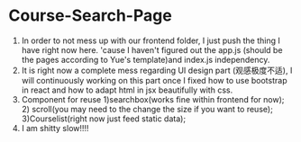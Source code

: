 # Course-Search-Page

1. In order to not mess up with our frontend folder, I just push the thing I have right now here. 'cause I haven't figured out the app.js (should be the pages according to Yue's template)and index.js independency.
2. It is right now a complete mess regarding UI design part (观感极度不适), I will continuously working on this part once I fixed how to use bootstrap in react and how to adapt html in jsx beautifully with css.
3. Component for reuse 1)searchbox(works fine within frontend for now); 2) scroll(you may need to the change the size if you want to reuse); 3)Courselist(right now just feed static data);
4. I am shitty slow!!!!
